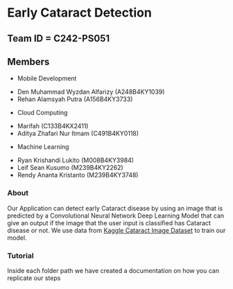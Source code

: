 # Early Cataract Detection
## Team ID = C242-PS051
## Members
* Mobile Development
- Den Muhammad Wyzdan Alfarizy (A248B4KY1039)
- Rehan Alamsyah Putra (A156B4KY3733)
* Cloud Computing
- Marifah (C133B4KX2411)
- Aditya Zhafari Nur Itmam (C491B4KY0118)
* Machine Learning
- Ryan Krishandi Lukito (M008B4KY3984)
- Leif Sean Kusumo (M239B4KY2262)
- Rendy Ananta Kristanto (M239B4KY3748)
### About
Our Application can detect early Cataract disease by using an image that is predicted by a Convolutional Neural Network Deep Learning Model that can give an output if the image that the user input is classified has Cataract disease or not. We use data from [Kaggle Cataract Image Dataset](https://www.kaggle.com/datasets/nandanp6/cataract-image-dataset) to train our model.
### Tutorial
Inside each folder path we have created a documentation on how you can replicate our steps
